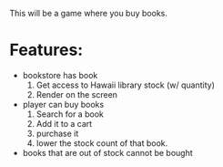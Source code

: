 This will be a game where you buy books.

# Features:

- bookstore has book
    1. Get access to Hawaii library stock (w/ quantity)
    2. Render on the screen
- player can buy books
    1. Search for a book
    2. Add it to a cart
    3. purchase it
    4. lower the stock count of that book.
- books that are out of stock cannot be bought